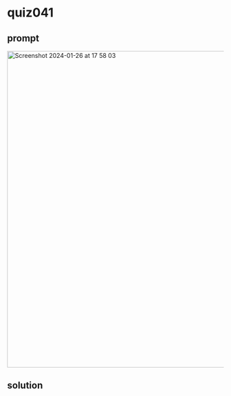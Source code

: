 # quiz041

## prompt
<img width="734" alt="Screenshot 2024-01-26 at 17 58 03" src="https://github.com/ayyyane/unit3_g11/assets/142702159/2d4b018d-25d8-447d-9d88-9a6367e9a182">

## solution

